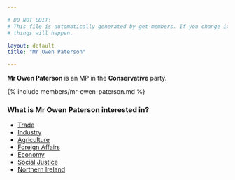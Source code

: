 ```yaml
---

# DO NOT EDIT!
# This file is automatically generated by get-members. If you change it, bad
# things will happen.

layout: default
title: "Mr Owen Paterson"

---
```


**Mr Owen Paterson** is an MP in the **Conservative** party.

{% include members/mr-owen-paterson.md %}

### What is Mr Owen Paterson interested in?


* [Trade](/interests/trade.html)
* [Industry](/interests/industry.html)
* [Agriculture](/interests/agriculture.html)
* [Foreign Affairs](/interests/foreign-affairs.html)
* [Economy](/interests/economy.html)
* [Social Justice](/interests/social-justice.html)
* [Northern Ireland](/interests/northern-ireland.html)
